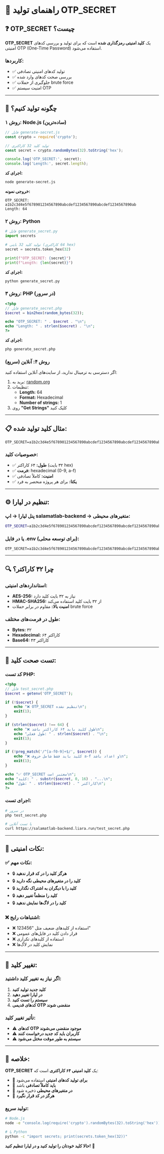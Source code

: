 # 🔐 **راهنمای تولید OTP_SECRET**

## ❓ **OTP_SECRET چیست؟**

**OTP_SECRET** یک **کلید امنیتی رمزگذاری شده** است که برای تولید و بررسی کدهای امنیتی OTP (One-Time Password) استفاده می‌شود.

### **کاربردها:**
- ✅ تولید کدهای امنیتی تصادفی
- ✅ بررسی صحت کدهای وارد شده
- ✅ جلوگیری از حملات brute force
- ✅ امنیت سیستم OTP

---

## 🔧 **چگونه تولید کنیم؟**

### **روش ۱: Node.js (ساده‌ترین)**

```javascript
// فایل generate-secret.js
const crypto = require('crypto');

// تولید کلید 32 کاراکتری
const secret = crypto.randomBytes(32).toString('hex');

console.log('OTP_SECRET:', secret);
console.log('Length:', secret.length);
```

**اجرای کد:**
```bash
node generate-secret.js
```

**خروجی نمونه:**
```
OTP_SECRET: a1b2c3d4e5f678901234567890abcdef1234567890abcdef1234567890ab
Length: 64
```

### **روش ۲: Python**

```python
# فایل generate_secret.py
import secrets

# تولید کلید 32 بایتی (64 کاراکتری hex)
secret = secrets.token_hex(32)

print(f"OTP_SECRET: {secret}")
print(f"Length: {len(secret)}")
```

**اجرای کد:**
```bash
python generate_secret.py
```

### **روش ۳: PHP (در سرور)**

```php
<?php
// فایل generate_secret.php
$secret = bin2hex(random_bytes(32));

echo "OTP_SECRET: " . $secret . "\n";
echo "Length: " . strlen($secret) . "\n";
?>
```

**اجرای کد:**
```bash
php generate_secret.php
```

### **روش ۴: آنلاین (سریع)**

اگر دسترسی به ترمینال ندارید، از سایت‌های آنلاین استفاده کنید:

1. برید به: [random.org](https://www.random.org/strings/)
2. تنظیمات:
   - **Length:** 64
   - **Format:** Hexadecimal
   - **Number of strings:** 1
3. روی **"Get Strings"** کلیک کنید

---

## 📋 **مثال کلید تولید شده:**

```
OTP_SECRET=a1b2c3d4e5f678901234567890abcdef1234567890abcdef1234567890ab
```

### **خصوصیات کلید:**
- ✅ **طول:** ۶۴ کاراکتر (۳۲ بایت hex)
- ✅ **فرمت:** hexadecimal (0-9, a-f)
- ✅ **امنیت:** کاملاً تصادفی
- ✅ **یکتا:** برای هر پروژه منحصر به فرد

---

## ⚙️ **تنظیم در لیارا:**

### **پنل لیارا → اپ salamatlab-backend → متغیرهای محیطی:**

```bash
OTP_SECRET=a1b2c3d4e5f678901234567890abcdef1234567890abcdef1234567890ab
```

### **یا در فایل .env (برای توسعه محلی):**

```env
OTP_SECRET=a1b2c3d4e5f678901234567890abcdef1234567890abcdef1234567890ab
```

---

## 🔍 **چرا ۳۲ کاراکتر؟**

### **استانداردهای امنیتی:**
- **AES-256:** نیاز به ۳۲ بایت کلید دارد
- **HMAC-SHA256:** از ۳۲ بایت کلید استفاده می‌کند
- **امنیت بالا:** مقاوم در برابر حملات brute force

### **طول در فرمت‌های مختلف:**
- **Bytes:** ۳۲
- **Hexadecimal:** ۶۴ کاراکتر
- **Base64:** ۴۳ کاراکتر

---

## 🧪 **تست صحت کلید:**

### **کد تست PHP:**

```php
<?php
// فایل test_secret.php
$secret = getenv('OTP_SECRET');

if (!$secret) {
    echo "❌ OTP_SECRET تنظیم نشده\n";
    exit(1);
}

if (strlen($secret) !== 64) {
    echo "❌ طول کلید باید ۶۴ کاراکتر باشد\n";
    echo "طول فعلی: " . strlen($secret) . "\n";
    exit(1);
}

if (!preg_match('/^[a-f0-9]+$/', $secret)) {
    echo "❌ کلید باید فقط شامل حروف a-f و اعداد باشد\n";
    exit(1);
}

echo "✅ OTP_SECRET معتبر است\n";
echo "کلید: " . substr($secret, 0, 16) . "...\n";
echo "طول: " . strlen($secret) . " کاراکتر\n";
?>
```

### **اجرای تست:**
```bash
# در سرور
php test_secret.php

# یا تست آنلاین
curl https://salamatlab-backend.liara.run/test_secret.php
```

---

## 🔐 **نکات امنیتی:**

### **✅ نکات مهم:**
- 🔒 **هرگز کلید را در کد قرار ندهید**
- 🔒 **کلید را در متغیرهای محیطی نگه دارید**
- 🔒 **کلید را با دیگران به اشتراک نگذارید**
- 🔒 **کلید را منظماً تغییر دهید**
- 🔒 **کلید را در لاگ‌ها نمایش ندهید**

### **❌ اشتباهات رایج:**
- ❌ استفاده از کلیدهای ضعیف مثل "123456"
- ❌ قرار دادن کلید در فایل‌های عمومی
- ❌ استفاده از کلیدهای تکراری
- ❌ نمایش کلید در لاگ‌ها

---

## 🔄 **تغییر کلید:**

### **اگر نیاز به تغییر کلید داشتید:**

1. **کلید جدید تولید کنید**
2. **در لیارا تغییر دهید**
3. **سیستم را تست کنید**
4. **کدهای قدیمی OTP منقضی شوند**

### **تأثیر تغییر کلید:**
- ⚠️ **کدهای OTP موجود منقضی می‌شوند**
- ⚠️ **کاربران باید کد جدید درخواست کنند**
- ⚠️ **سیستم به طور موقت مختل می‌شود**

---

## 🎯 **خلاصه:**

**OTP_SECRET** یک **کلید امنیتی ۶۴ کاراکتری** است که:

- 🔐 **برای تولید کدهای امنیتی** استفاده می‌شود
- 🔐 **باید کاملاً تصادفی** باشد
- 🔐 **در متغیرهای محیطی** ذخیره شود
- 🔐 **هرگز در کد قرار نگیرد**

### **تولید سریع:**
```bash
# Node.js
node -e "console.log(require('crypto').randomBytes(32).toString('hex'))"

# یا Python
python -c "import secrets; print(secrets.token_hex(32))"
```

**حالا کلید خودتان را تولید کنید و در لیارا تنظیم کنید!** 🚀
